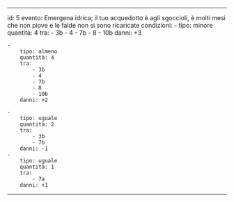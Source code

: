 ---

id: 5
evento: Emergena idrica; il tuo acquedotto è agli sgoccioli, è molti mesi che non piove e le falde non si sono ricaricate
condizioni: 
    - 
        tipo: minore
        quantità: 4
        tra: 
            - 3b
            - 4
            - 7b
            - 8
            - 10b
        danni: +3

    - 
        tipo: almeno
        quantità: 4
        tra: 
            - 3b
            - 4
            - 7b
            - 8
            - 10b
        danni: +2

    - 
        tipo: uguale
        quantità: 2
        tra: 
            - 3b
            - 7b
        danni: -1
    - 
        tipo: uguale
        quantità: 1
        tra: 
            - 7a
        danni: +1
---